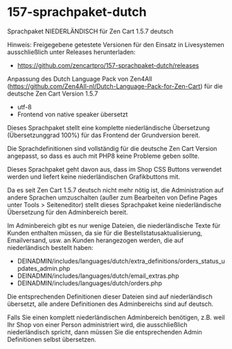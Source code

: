 # 157-sprachpaket-dutch
Sprachpaket NIEDERLÄNDISCH für Zen Cart 1.5.7 deutsch 

Hinweis: 
Freigegebene getestete Versionen für den Einsatz in Livesystemen ausschließlich unter Releases herunterladen:
* https://github.com/zencartpro/157-sprachpaket-dutch/releases

Anpassung des Dutch Language Pack von Zen4All
(https://github.com/Zen4All-nl/Dutch-Language-Pack-for-Zen-Cart) 
für die deutsche Zen Cart Version 1.5.7

* utf-8
* Frontend von native speaker übersetzt 

Dieses Sprachpaket stellt eine komplette niederländische Übersetzung (Übersetzunggrad 100%) für das Frontend der Grundversion bereit. 

Die Sprachdefinitionen sind vollständig für die deutsche Zen Cart Version angepasst, so dass es auch mit PHP8 keine Probleme geben sollte. 

Dieses Sprachpaket geht davon aus, dass im Shop CSS Buttons verwendet werden und liefert keine niederländischen Grafikbuttons mit. 

Da es seit Zen Cart 1.5.7 deutsch nicht mehr nötig ist, die Administration auf andere Sprachen umzuschalten (außer zum Bearbeiten von Define Pages unter Tools > Seiteneditor) stellt dieses Sprachpaket keine niederländische Übersetzung für den Adminbereich bereit.

Im Adminbereich gibt es nur wenige Dateien, die niederländische Texte für Kunden enthalten müssen, da sie für die Bestellstatusaktualisierung, Emailversand, usw. an Kunden herangezogen werden, die auf niederländisch bestellt haben:

* DEINADMIN/includes/languages/dutch/extra_definitions/orders_status_updates_admin.php
* DEINADMIN/includes/languages/dutch/email_extras.php
* DEINADMIN/includes/languages/dutch/orders.php 

Die entsprechenden Definitionen dieser Dateien sind auf niederländisch übersetzt, alle andere Definitionen des Adminbereichs sind auf deutsch.

Falls Sie einen komplett niederländischen Adminbereich benötigen, z.B. weil Ihr Shop von einer Person administriert wird, die ausschließlich niederländisch spricht, dann müssen Sie die entsprechenden Admin Definitionen selbst übersetzen.
